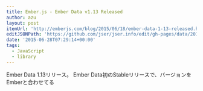 ```yaml
---
title: Ember.js - Ember Data v1.13 Released
author: azu
layout: post
itemUrl: 'http://emberjs.com/blog/2015/06/18/ember-data-1-13-released.html'
editJSONPath: 'https://github.com/jser/jser.info/edit/gh-pages/data/2015/06/index.json'
date: '2015-06-28T07:29:14+00:00'
tags:
  - JavaScript
  - library
---
```

Ember Data 1.13リリース。
Ember Data初のStableリリースで、バージョンをEmberと合わせてる
